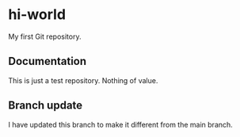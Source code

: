 # hi-world
My first Git repository.

## Documentation

This is just a test repository. Nothing of value.

## Branch update

I have updated this branch to make it different from the main branch.

